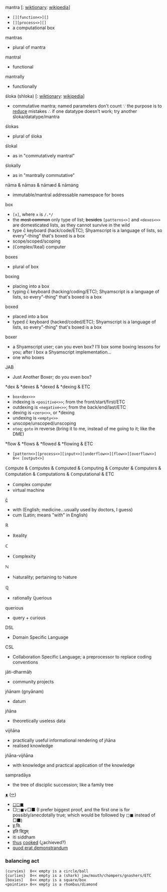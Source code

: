 mantra [: [wiktionary](https://en.wiktionary.org/wiki/mantra#English): [wikipedia](https://en.wikipedia.org/wiki/Mantra)]
* `[][function<>][]`
* `[][process<>][]`
* a computational box

mantras
* plural of mantra

mantral
* functional

mantrally
* functionally

śloka (shloka) [: [wiktionary](https://en.wiktionary.org/wiki/shloka#English): [wikipedia](https://en.wikipedia.org/wiki/Shloka)]
* commutative mantra; named parameters don't count ∵ the purpose is to [reduce](https://xkcd.com/1161/) mistakes ∴ if one datatype doesn't work; try another śloka/datatype/mantra

ślokas
* plural of śloka

ślokal
* as in "commutatively mantral"

ślokally 
* as in "mantrally commutative"

nāma & nāmas & nāmæd & nāmȧng
* immutable/mantral addressable namespace for boxes

box
* `[x]`, where `x` is `/.*/`
* the ~~most common~~ only type of list; ~~besides~~ `[patterns<>]` and `<dexes<>>` are domesticated lists, as they cannot survive in the wild
* type c̄ keyboard (hack/code/ETC); Shyamscript is a language of lists, so every"-thing" that's boxed is a box
* scope/scoped/scoping
* (ℂomplex/ℝeal) computer

boxes
* plural of box

boxing
* placing into a box
* typing c̄ keyboard (hacking/coding/ETC); Shyamscript is a language of lists, so every"-thing" that's boxed is a box

boxed
* placed into a box
* typed c̄ keyboard (hacked/coded/ETC); Shyamscript is a language of lists, so every"-thing" that's boxed is a box

boxer
* a Shyamscript user; can you even box? I'll box some boxing lessons for you; after I box a Shyamscript implementation...
* one who boxes

JAB
* Just Another Boxer; do you even box?

\*dex & \*dexes & \*dexed & \*dexing & ETC
* `box<dex<>>`
* indexing is `<positive<>>`; from the front/start/first/ETC
* outdexing is `<negative<>>`; from the back/end/last/ETC
* dexing is `<zero<>>`, or *dexing
* undexing is `<empty<>>`
* unscope/unscoped/unscoping
* `otog`; `goto` in reverse (bring it to me, instead of me going to it; like the DME)

\*flow & \*flows & \*flowed & \*flowing & ETC
* `[pattern<>][process<>][input<>][underflow<>][flow<>][overflow<>] 8<< [output<>]`

ℂompute & ℂomputes & ℂomputed & ℂomputing & ℂomputer & ℂomputers & ℂomputation & ℂomputations & ℂomputational & ETC
* ℂomplex computer
* virtual machine

[c̄](https://en.wiktionary.org/wiki/c%CC%84#English)
* with (English; medicine...usually used by doctors, I guess)
* cum (Latin; means "with" in English)

ℝ
* ℝeality

ℂ
* ℂomplexity

ℕ
* ℕaturality; pertaining to ℕature

ℚ
* rationally ℚuerious

querious
* query + curious

DSL
* Domain Specific Language

CSL
* Collaboration Specific Language; a preprocessor to replace coding conventions

jāti-dharmāḥ
* community projects

jñānam (gnyānam)
* datum

jñāna
* theoretically useless data

vijñāna
* practically useful informational rendering of jñāna
* realised knowledge

jñāna-vijñāna
* with knowledge and practical application of the knowledge 

sampradāya
* the tree of disciplic succession; like a family tree

[∎](https://en.wiktionary.org/wiki/%E2%88%8E) ([⚰](https://en.wikipedia.org/wiki/Tombstone_(typography)))
* [◻◻◼](https://proofwiki.org/wiki/Definition:Q.E.D.)
* ▢◻◼∨□■ (I prefer biggest proof, and the first one is for possibly/anecdotally true; which would be followed by ◻◼ instead of □■)
* इ.सि.
* इति सिद्धम्
* iti siddham
* [thus](https://www.vedabase.com/en/synonyms-index?original_op=%3D&original=iti&translation_op=contains&translation=) [cooked](https://www.vedabase.com/en/synonyms-index?original_op=contains&original=siddham&translation_op=contains&translation=) (¿achieved?)
* [quod erat demonstrandum](https://en.wikipedia.org/wiki/Q.E.D.#Equivalents_in_other_languages)

### balancing act
	(curvies)  8<< empty is a circle/ball
	{curlies}  8<< empty is a (shark) jaw/mouth/chompers/gnashers/ETC
	[boxies]   8<< empty is a square/box
	<pointies> 8<< empty is a rhombus/diamond
